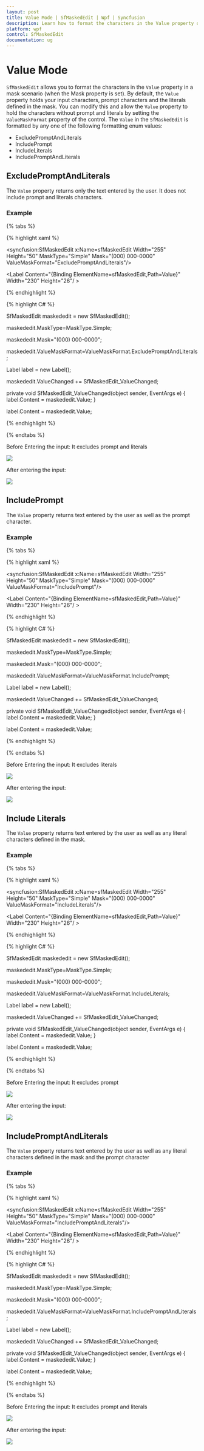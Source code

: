 ```yaml
---
layout: post
title: Value Mode | SfMaskedEdit | Wpf | Syncfusion
description: Learn how to format the characters in the Value property of SfMaskedEdit control
platform: wpf
control: SfMaskedEdit
documentation: ug 
---
```

# Value Mode

`SfMaskedEdit` allows you to format the characters in the `Value` property in a mask scenario (when the Mask property is set). By default, the `Value` property holds your input characters, prompt characters and the literals defined in the mask. You can modify this and allow the `Value` property to hold the characters without prompt and literals by setting the `ValueMaskFormat` property of the control. The `Value` in the `SfMaskedEdit` is formatted by any one of the following formatting enum values:

* ExcludePromptAndLiterals
* IncludePrompt
* IncludeLiterals
* IncludePromptAndLiterals

## ExcludePromptAndLiterals
    
The `Value` property returns only the text entered by the user. It does not include prompt and literals characters.

### Example

{% tabs %}

{% highlight xaml %}

<syncfusion:SfMaskedEdit x:Name=sfMaskedEdit Width="255" Height="50" MaskType="Simple" Mask="(000) 000-0000" ValueMaskFormat="ExcludePromptAndLiterals"/>

<Label Content="{Binding ElementName=sfMaskedEdit,Path=Value}" Width="230" Height="26"/ >

{% endhighlight %}

{% highlight C# %}

SfMaskedEdit maskededit = new SfMaskedEdit();

maskededit.MaskType=MaskType.Simple;

maskededit.Mask="(000) 000-0000";

maskededit.ValueMaskFormat=ValueMaskFormat.ExcludePromptAndLiterals;

Label label = new Label();

maskededit.ValueChanged += SfMaskedEdit_ValueChanged; 

private void SfMaskedEdit_ValueChanged(object sender, EventArgs e)
{
    label.Content = maskededit.Value;
}

label.Content = maskededit.Value;

{% endhighlight %}

{% endtabs %}

Before Entering the input:  It excludes prompt and literals

![](Value_Mode_Images/Value_Mode_Img1.jpg)

After entering the input:

![](Value_Mode_Images/Value_Mode_Img2.jpg)

## IncludePrompt
    
The `Value` property returns text entered by the user as well as the prompt character.

### Example

{% tabs %}

{% highlight xaml %}

<syncfusion:SfMaskedEdit x:Name=sfMaskedEdit Width="255" Height="50" MaskType="Simple" Mask="(000) 000-0000" ValueMaskFormat="IncludePrompt"/>

<Label Content="{Binding ElementName=sfMaskedEdit,Path=Value}" Width="230" Height="26"/ >

{% endhighlight %}

{% highlight C# %}

SfMaskedEdit maskededit = new SfMaskedEdit();

maskededit.MaskType=MaskType.Simple;

maskededit.Mask="(000) 000-0000";

maskededit.ValueMaskFormat=ValueMaskFormat.IncludePrompt;

Label label = new Label();

maskededit.ValueChanged += SfMaskedEdit_ValueChanged; 

private void SfMaskedEdit_ValueChanged(object sender, EventArgs e)
{
    label.Content = maskededit.Value;
}

label.Content = maskededit.Value;

{% endhighlight %}

{% endtabs %}

Before Entering the input:  It excludes literals

![](Value_Mode_Images/Value_Mode_Img3.jpg)

After entering the input:

![](Value_Mode_Images/Value_Mode_Img4.jpg)

## Include Literals
   
The `Value` property returns text entered by the user as well as any literal characters defined in the mask.

### Example

{% tabs %}

{% highlight xaml %}

<syncfusion:SfMaskedEdit x:Name=sfMaskedEdit Width="255" Height="50" MaskType="Simple" Mask="(000) 000-0000" ValueMaskFormat="IncludeLiterals"/>

<Label Content="{Binding ElementName=sfMaskedEdit,Path=Value}" Width="230" Height="26"/ >

{% endhighlight %}

{% highlight C# %}

SfMaskedEdit maskededit = new SfMaskedEdit();

maskededit.MaskType=MaskType.Simple;

maskededit.Mask="(000) 000-0000";

maskededit.ValueMaskFormat=ValueMaskFormat.IncludeLiterals;

Label label = new Label();

maskededit.ValueChanged += SfMaskedEdit_ValueChanged; 

private void SfMaskedEdit_ValueChanged(object sender, EventArgs e)
{
    label.Content = maskededit.Value;
}

label.Content = maskededit.Value;

{% endhighlight %}

{% endtabs %}

Before Entering the input:  It excludes prompt 

![](Value_Mode_Images/Value_Mode_Img5.jpg)

After entering the input:

![](Value_Mode_Images/Value_Mode_Img6.jpg)

## IncludePromptAndLiterals
    
The `Value` property returns text entered by the user as well as any literal characters defined in the mask and the prompt character

### Example

{% tabs %}

{% highlight xaml %}

<syncfusion:SfMaskedEdit x:Name=sfMaskedEdit Width="255" Height="50" MaskType="Simple" Mask="(000) 000-0000" ValueMaskFormat="IncludePromptAndLiterals"/>

<Label Content="{Binding ElementName=sfMaskedEdit,Path=Value}" Width="230" Height="26"/ >

{% endhighlight %}

{% highlight C# %}

SfMaskedEdit maskededit = new SfMaskedEdit();

maskededit.MaskType=MaskType.Simple;

maskededit.Mask="(000) 000-0000";

maskededit.ValueMaskFormat=ValueMaskFormat.IncludePromptAndLiterals;

Label label = new Label();

maskededit.ValueChanged += SfMaskedEdit_ValueChanged; 

private void SfMaskedEdit_ValueChanged(object sender, EventArgs e)
{
    label.Content = maskededit.Value;
}

label.Content = maskededit.Value;

{% endhighlight %}

{% endtabs %}

Before Entering the input:  It excludes prompt and literals

![](Value_Mode_Images/Value_Mode_Img7.jpg)

After entering the input:

![](Value_Mode_Images/Value_Mode_Img8.jpg)